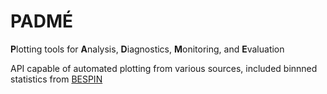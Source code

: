 # PADMÉ

**P**lotting tools for **A**nalysis, **D**iagnostics, **M**onitoring, and
**E**valuation

API capable of automated plotting from various sources, included binnned
statistics from [BESPIN](https://github.com/JCSDA-internal/bespin)
